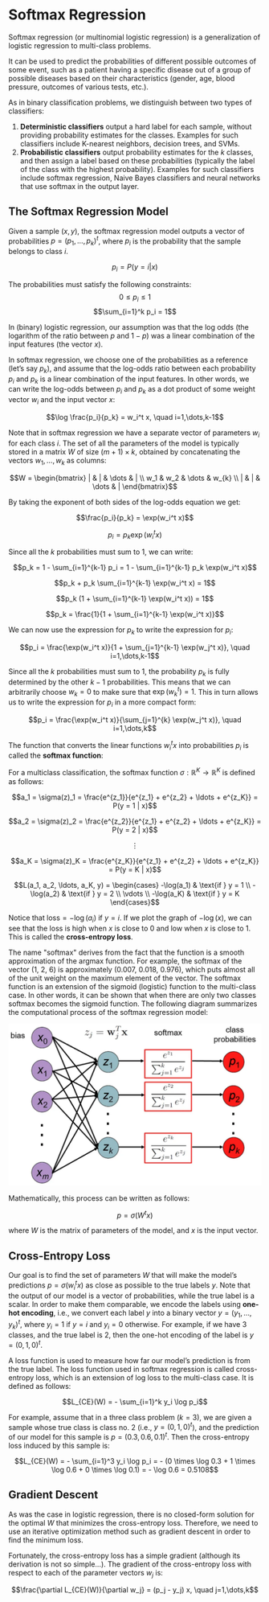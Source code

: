 # Softmax Regression
Softmax regression (or multinomial logistic regression) is a generalization of logistic regression to multi-class problems.

It can be used to predict the probabilities of different possible outcomes of some event, such as a patient having a specific disease out of a group of possible diseases based on their characteristics (gender, age, blood pressure, outcomes of various tests, etc.).

As in binary classification problems, we distinguish between two types of classifiers:

1. **Deterministic classifiers** output a hard label for each sample, without providing probability estimates for the classes. Examples for such classifiers include K-nearest neighbors, decision trees, and SVMs.
2. **Probabilistic classifiers** output probability estimates for the $k$ classes, and then assign a label based on these probabilities (typically the label of the class with the highest probability). Examples for such classifiers include softmax regression, Naive Bayes classifiers and neural networks that use softmax in the output layer.

## The Softmax Regression Model
Given a sample $(x, y)$, the softmax regression model outputs a vector of probabilities $p=(p_1, \dots, p_k)^t$, where $p_i$ is the probability that the sample belongs to class $i$.

$$p_i = P(y=i|x)$$

The probabilities must satisfy the following constraints:
$$0 \leq p_i \leq 1$$
$$\sum_{i=1}^k p_i = 1$$

In (binary) logistic regression, our assumption was that the log odds (the logarithm of the ratio between $p$ and $1 − p$) was a linear combination of the input features (the vector $x$).

In softmax regression, we choose one of the probabilities as a reference (let’s say $p_k$), and assume that the log-odds ratio between each probability $p_i$ and $p_k$ is a linear combination of the input features. In other words, we can write the log-odds between $p_i$ and $p_k$ as a dot product of some weight vector $w_i$ and the input vector $x$:

$$\log \frac{p_i}{p_k} = w_i^t x, \quad i=1,\dots,k-1$$

Note that in softmax regression we have a separate vector of parameters $w_i$ for each class $i$. The set of all the parameters of the model is typically stored in a matrix $W$ of size $(m+1) \times k$, obtained by concatenating the vectors $w_1, \dots, w_{k}$ as columns:

$$W = \begin{bmatrix} | & | & \dots & | \\ w_1 & w_2 & \dots & w_{k} \\ | & | & \dots & | \end{bmatrix}$$

By taking the exponent of both sides of the log-odds equation we get:

$$\frac{p_i}{p_k} = \exp(w_i^t x)$$

$$p_i = p_k \exp(w_i^t x)$$

Since all the $k$ probabilities must sum to 1, we can write:

$$p_k = 1 - \sum_{i=1}^{k-1} p_i = 1 - \sum_{i=1}^{k-1} p_k \exp(w_i^t x)$$

$$p_k + p_k \sum_{i=1}^{k-1} \exp(w_i^t x) = 1$$

$$p_k (1 + \sum_{i=1}^{k-1} \exp(w_i^t x)) = 1$$

$$p_k = \frac{1}{1 + \sum_{i=1}^{k-1} \exp(w_i^t x)}$$

We can now use the expression for $p_k$ to write the expression for $p_i$:

$$p_i = \frac{\exp(w_i^t x)}{1 + \sum_{j=1}^{k-1} \exp(w_j^t x)}, \quad i=1,\dots,k-1$$

Since all the $k$ probabilities must sum to 1, the probability $p_k$ is fully determined by the other $k − 1$ probabilities. This means that we can arbitrarily choose $w_k=0$ to make sure that $\exp(w_k^t)=1$. This in turn allows us to write the expression for $p_i$ in a more compact form:

$$p_i = \frac{\exp(w_i^t x)}{\sum_{j=1}^{k} \exp(w_j^t x)}, \quad i=1,\dots,k$$

The function that converts the linear functions $w_i^t x$ into probabilities $p_i$ is called the **softmax function**:

For a multiclass classification, the softmax function $\sigma : \mathbb{R}^K \rightarrow \mathbb{R}^K$ is defined as follows:

$$a_1 = \sigma(z)_1 = \frac{e^{z_1}}{e^{z_1} + e^{z_2} + \ldots + e^{z_K}} = P(y = 1 | x)$$

$$a_2 = \sigma(z)_2 = \frac{e^{z_2}}{e^{z_1} + e^{z_2} + \ldots + e^{z_K}} = P(y = 2 | x)$$

$$\vdots$$

$$a_K = \sigma(z)_K = \frac{e^{z_K}}{e^{z_1} + e^{z_2} + \ldots + e^{z_K}} = P(y = K | x)$$

$$L(a_1, a_2, \ldots, a_K, y) = 
\begin{cases}
-\log(a_1) & \text{if } y = 1 \\
-\log(a_2) & \text{if } y = 2 \\
\vdots \\
-\log(a_K) & \text{if } y = K
\end{cases}$$

Notice that $\text{loss} = -\log(a_i) \text{ if } y = i$. If we plot the graph of $-\log(x)$, we can see that the loss is high when $x$ is close to $0$ and low when $x$ is close to $1$. This is called the **cross-entropy loss**.

The name "softmax" derives from the fact that the function is a smooth approximation of the argmax function. For example, the softmax of the vector (1, 2, 6) is approximately (0.007, 0.018, 0.976), which puts almost all of the unit weight on the maximum element of the vector. The softmax function is an extension of the sigmoid (logistic) function to the multi-class case. In other words, it can be shown that when there are only two classes softmax becomes the sigmoid function. The following diagram summarizes the computational process of the softmax regression model:

<div style="align: center">
    <img src="media/softmax_regression.png" width="600px">
</div>

Mathematically, this process can be written as follows:

$$p = \sigma(W^t x)$$

where $W$ is the matrix of parameters of the model, and $x$ is the input vector.

## Cross-Entropy Loss
Our goal is to find the set of parameters $W$ that will make the model’s predictions $p=\sigma(w_i^t x)$ as close as possible to the true labels $y$. Note that the output of our model is a vector of probabilities, while the true label is a scalar. In order to make them comparable, we encode the labels using **one-hot encoding**, i.e., we convert each label $y$ into a binary vector $y=(y_1, \dots, y_k)^t$, where $y_i=1$ if $y=i$ and $y_i=0$ otherwise. For example, if we have 3 classes, and the true label is 2, then the one-hot encoding of the label is $y=(0, 1, 0)^t$.

A loss function is used to measure how far our model’s prediction is from the true label. The loss function used in softmax regression is called cross-entropy loss, which is an extension of log loss to the multi-class case. It is defined as follows:

$$L_{CE}(W) = - \sum_{i=1}^k y_i \log p_i$$

For example, assume that in a three class problem $(k = 3)$, we are given a sample whose true class is class no. 2 (i.e., $y = (0, 1, 0)^t$), and the prediction of our model for this sample is $p = (0.3, 0.6, 0.1)^t$. Then the cross-entropy loss induced by this sample is:

$$L_{CE}(W) = - \sum_{i=1}^3 y_i \log p_i = - (0 \times \log 0.3 + 1 \times \log 0.6 + 0 \times \log 0.1) = - \log 0.6 = 0.5108$$

## Gradient Descent
As was the case in logistic regression, there is no closed-form solution for the optimal $W$ that minimizes the cross-entropy loss. Therefore, we need to use an iterative optimization method such as gradient descent in order to find the minimum loss.

Fortunately, the cross-entropy loss has a simple gradient (although its derivation is not so simple…). The gradient of the cross-entropy loss with respect to each of the parameter vectors $w_j$ is:

$$\frac{\partial L_{CE}(W)}{\partial w_j} = (p_j - y_j) x, \quad j=1,\dots,k$$